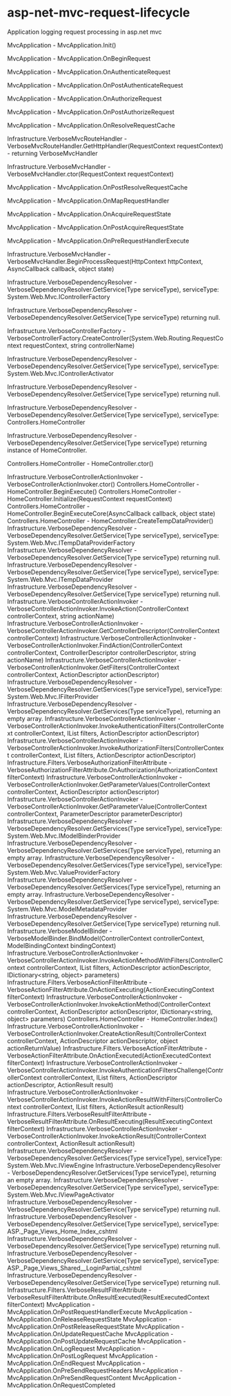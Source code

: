 # asp-net-mvc-request-lifecycle
Application logging request processing in asp.net mvc


MvcApplication - MvcApplication.Init() 

MvcApplication - MvcApplication.OnBeginRequest 

MvcApplication - MvcApplication.OnAuthenticateRequest 

MvcApplication - MvcApplication.OnPostAuthenticateRequest 

MvcApplication - MvcApplication.OnAuthorizeRequest 

MvcApplication - MvcApplication.OnPostAuthorizeRequest 

MvcApplication - MvcApplication.OnResolveRequestCache 

Infrastructure.VerboseMvcRouteHandler - VerboseMvcRouteHandler.GetHttpHandler(RequestContext requestContext) - returning VerboseMvcHandler 

Infrastructure.VerboseMvcHandler - VerboseMvcHandler.ctor(RequestContext requestContext) 

MvcApplication - MvcApplication.OnPostResolveRequestCache 

MvcApplication - MvcApplication.OnMapRequestHandler 

MvcApplication - MvcApplication.OnAcquireRequestState 

MvcApplication - MvcApplication.OnPostAcquireRequestState 

MvcApplication - MvcApplication.OnPreRequestHandlerExecute 

Infrastructure.VerboseMvcHandler - VerboseMvcHandler.BeginProcessRequest(HttpContext httpContext, AsyncCallback callback, object state) 

Infrastructure.VerboseDependencyResolver - VerboseDependencyResolver.GetService(Type serviceType), serviceType: System.Web.Mvc.IControllerFactory 

Infrastructure.VerboseDependencyResolver - VerboseDependencyResolver.GetService(Type serviceType) returning null. 

Infrastructure.VerboseControllerFactory - VerboseControllerFactory.CreateController(System.Web.Routing.RequestContext requestContext, string controllerName) 

Infrastructure.VerboseDependencyResolver - VerboseDependencyResolver.GetService(Type serviceType), serviceType: System.Web.Mvc.IControllerActivator 

Infrastructure.VerboseDependencyResolver - VerboseDependencyResolver.GetService(Type serviceType) returning null. 

Infrastructure.VerboseDependencyResolver - VerboseDependencyResolver.GetService(Type serviceType), serviceType: Controllers.HomeController 

Infrastructure.VerboseDependencyResolver - VerboseDependencyResolver.GetService(Type serviceType) returning instance of HomeController. 

Controllers.HomeController - HomeController.ctor() 

Infrastructure.VerboseControllerActionInvoker - VerboseControllerActionInvoker.ctor() 
Controllers.HomeController - HomeController.BeginExecute() 
Controllers.HomeController - HomeController.Initialize(RequestContext requestContext) 
Controllers.HomeController - HomeController.BeginExecuteCore(AsyncCallback callback, object state) 
Controllers.HomeController - HomeController.CreateTempDataProvider() 
Infrastructure.VerboseDependencyResolver - VerboseDependencyResolver.GetService(Type serviceType), serviceType: System.Web.Mvc.ITempDataProviderFactory 
Infrastructure.VerboseDependencyResolver - VerboseDependencyResolver.GetService(Type serviceType) returning null. 
Infrastructure.VerboseDependencyResolver - VerboseDependencyResolver.GetService(Type serviceType), serviceType: System.Web.Mvc.ITempDataProvider 
Infrastructure.VerboseDependencyResolver - VerboseDependencyResolver.GetService(Type serviceType) returning null. 
Infrastructure.VerboseControllerActionInvoker - VerboseControllerActionInvoker.InvokeAction(ControllerContext controllerContext, string actionName) 
Infrastructure.VerboseControllerActionInvoker - VerboseControllerActionInvoker.GetControllerDescriptor(ControllerContext controllerContext) 
Infrastructure.VerboseControllerActionInvoker - VerboseControllerActionInvoker.FindAction(ControllerContext controllerContext, ControllerDescriptor controllerDescriptor, string actionName) 
Infrastructure.VerboseControllerActionInvoker - VerboseControllerActionInvoker.GetFilters(ControllerContext controllerContext, ActionDescriptor actionDescriptor) 
Infrastructure.VerboseDependencyResolver - VerboseDependencyResolver.GetServices(Type serviceType), serviceType: System.Web.Mvc.IFilterProvider 
Infrastructure.VerboseDependencyResolver - VerboseDependencyResolver.GetServices(Type serviceType), returning an empty array. 
Infrastructure.VerboseControllerActionInvoker - VerboseControllerActionInvoker.InvokeAuthenticationFilters(ControllerContext controllerContext, IList<IAuthenticationFilter> filters, ActionDescriptor actionDescriptor) 
Infrastructure.VerboseControllerActionInvoker - VerboseControllerActionInvoker.InvokeAuthorizationFilters(ControllerContext controllerContext, IList<IAuthorizationFilter> filters, ActionDescriptor actionDescriptor) 
Infrastructure.Filters.VerboseAuthorizationFilterAttribute - VerboseAuthorizationFilterAttribute.OnAuthorization(AuthorizationContext filterContext) 
Infrastructure.VerboseControllerActionInvoker - VerboseControllerActionInvoker.GetParameterValues(ControllerContext controllerContext, ActionDescriptor actionDescriptor) 
Infrastructure.VerboseControllerActionInvoker - VerboseControllerActionInvoker.GetParameterValue(ControllerContext controllerContext, ParameterDescriptor parameterDescriptor) 
Infrastructure.VerboseDependencyResolver - VerboseDependencyResolver.GetServices(Type serviceType), serviceType: System.Web.Mvc.IModelBinderProvider 
Infrastructure.VerboseDependencyResolver - VerboseDependencyResolver.GetServices(Type serviceType), returning an empty array. 
Infrastructure.VerboseDependencyResolver - VerboseDependencyResolver.GetServices(Type serviceType), serviceType: System.Web.Mvc.ValueProviderFactory 
Infrastructure.VerboseDependencyResolver - VerboseDependencyResolver.GetServices(Type serviceType), returning an empty array. 
Infrastructure.VerboseDependencyResolver - VerboseDependencyResolver.GetService(Type serviceType), serviceType: System.Web.Mvc.ModelMetadataProvider 
Infrastructure.VerboseDependencyResolver - VerboseDependencyResolver.GetService(Type serviceType) returning null. 
Infrastructure.VerboseModelBinder - VerboseModelBinder.BindModel(ControllerContext controllerContext, ModelBindingContext bindingContext) 
Infrastructure.VerboseControllerActionInvoker - VerboseControllerActionInvoker.InvokeActionMethodWithFilters(ControllerContext controllerContext, IList<IActionFilter> filters, ActionDescriptor actionDescriptor, IDictionary<string, object> parameters) 
Infrastructure.Filters.VerboseActionFilterAttribute - VerboseActionFilterAttribute.OnActionExecuting(ActionExecutingContext filterContext) 
Infrastructure.VerboseControllerActionInvoker - VerboseControllerActionInvoker.InvokeActionMethod(ControllerContext controllerContext, ActionDescriptor actionDescriptor, IDictionary<string, object> parameters) 
Controllers.HomeController - HomeController.Index() 
Infrastructure.VerboseControllerActionInvoker - VerboseControllerActionInvoker.CreateActionResult(ControllerContext controllerContext, ActionDescriptor actionDescriptor, object actionReturnValue) 
Infrastructure.Filters.VerboseActionFilterAttribute - VerboseActionFilterAttribute.OnActionExecuted(ActionExecutedContext filterContext) 
Infrastructure.VerboseControllerActionInvoker - VerboseControllerActionInvoker.InvokeAuthenticationFiltersChallenge(ControllerContext controllerContext, IList<IAuthenticationFilter> filters, ActionDescriptor actionDescriptor, ActionResult result) 
Infrastructure.VerboseControllerActionInvoker - VerboseControllerActionInvoker.InvokeActionResultWithFilters(ControllerContext controllerContext, IList<IResultFilter> filters, ActionResult actionResult) 
Infrastructure.Filters.VerboseResultFilterAttribute - VerboseResultFilterAttribute.OnResultExecuting(ResultExecutingContext filterContext) 
Infrastructure.VerboseControllerActionInvoker - VerboseControllerActionInvoker.InvokeActionResult(ControllerContext controllerContext, ActionResult actionResult) 
Infrastructure.VerboseDependencyResolver - VerboseDependencyResolver.GetServices(Type serviceType), serviceType: System.Web.Mvc.IViewEngine 
Infrastructure.VerboseDependencyResolver - VerboseDependencyResolver.GetServices(Type serviceType), returning an empty array. 
Infrastructure.VerboseDependencyResolver - VerboseDependencyResolver.GetService(Type serviceType), serviceType: System.Web.Mvc.IViewPageActivator 
Infrastructure.VerboseDependencyResolver - VerboseDependencyResolver.GetService(Type serviceType) returning null. 
Infrastructure.VerboseDependencyResolver - VerboseDependencyResolver.GetService(Type serviceType), serviceType: ASP._Page_Views_Home_Index_cshtml 
Infrastructure.VerboseDependencyResolver - VerboseDependencyResolver.GetService(Type serviceType) returning null. 
Infrastructure.VerboseDependencyResolver - VerboseDependencyResolver.GetService(Type serviceType), serviceType: ASP._Page_Views_Shared__LoginPartial_cshtml 
Infrastructure.VerboseDependencyResolver - VerboseDependencyResolver.GetService(Type serviceType) returning null. 
Infrastructure.Filters.VerboseResultFilterAttribute - VerboseResultFilterAttribute.OnResultExecuted(ResultExecutedContext filterContext) 
MvcApplication - MvcApplication.OnPostRequestHandlerExecute 
MvcApplication - MvcApplication.OnReleaseRequestState 
MvcApplication - MvcApplication.OnPostReleaseRequestState 
MvcApplication - MvcApplication.OnUpdateRequestCache 
MvcApplication - MvcApplication.OnPostUpdateRequestCache 
MvcApplication - MvcApplication.OnLogRequest 
MvcApplication - MvcApplication.OnPostLogRequest 
MvcApplication - MvcApplication.OnEndRequest 
MvcApplication - MvcApplication.OnPreSendRequestHeaders 
MvcApplication - MvcApplication.OnPreSendRequestContent 
MvcApplication - MvcApplication.OnRequestCompleted 
